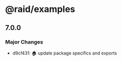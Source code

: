 # @raid/examples

## 7.0.0

### Major Changes

- d9cf431: :house: update package specifics and exports
